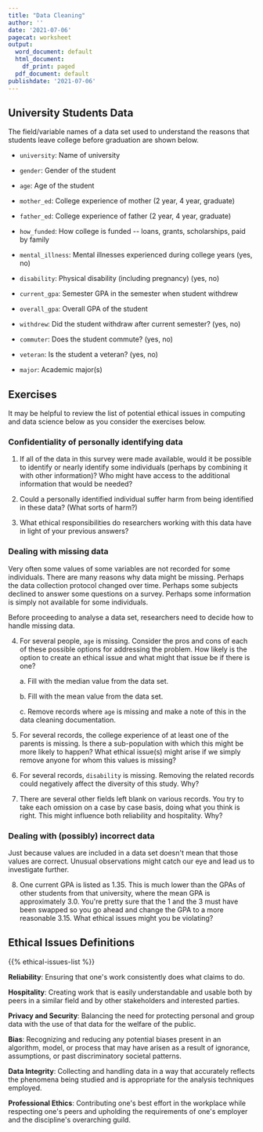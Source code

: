 ```yaml
---
title: "Data Cleaning"
author: ''
date: '2021-07-06'
pagecat: worksheet
output:
  word_document: default
  html_document:
    df_print: paged
  pdf_document: default
publishdate: '2021-07-06'
---
```


## University Students Data

The field/variable names of a data set used to understand the reasons that
students leave college before graduation are shown below.


-   `university`: Name of university

-   `gender`: Gender of the student

-   `age`: Age of the student

-   `mother_ed`: College experience of mother (2 year, 4 year, graduate)

-   `father_ed`: College experience of father (2 year, 4 year, graduate)

-   `how_funded`: How college is funded -- loans, grants, scholarships, paid by family

-   `mental_illness`: Mental illnesses experienced during college years (yes, no)

-   `disability`: Physical disability (including pregnancy) (yes, no)

-   `current_gpa`: Semester GPA in the semester when student withdrew

-   `overall_gpa`: Overall GPA of the student

-   `withdrew`: Did the student withdraw after current semester? (yes, no)

-   `commuter`: Does the student commute? (yes, no)

-   `veteran`: Is the student a veteran? (yes, no)

-   `major`: Academic major(s)

## Exercises

It may be helpful to review the list of potential ethical
issues in computing and data science below as you consider the exercises 
below.

### Confidentiality of personally identifying data

1.  If all of the data in this survey were made available, would it be possible
    to identify or nearly identify some individuals (perhaps by combining it with
    other information)?  Who might have access to the additional information that
    would be needed?
    
2. Could a personally identified individual suffer harm from being identified 
   in these data? (What sorts of harm?)
   
3. What ethical responsibilities do researchers working with this data have in light
   of your previous answers?
    

### Dealing with missing data

Very often some values of some variables are not recorded for some individuals.
There are many reasons why data might be missing. Perhaps the data collection
protocol changed over time. Perhaps some subjects declined to answer some questions
on a survey. Perhaps some information is simply not available for some individuals. 

Before proceeding to analyse a data set, researchers need to decide how to handle missing
data.

4. For several people, `age` is missing.
   Consider the pros and cons of each of these possible
    options for addressing the problem. How likely is the option to
    create an ethical issue and what might that issue be if there is
    one?

    a.  Fill with the median value from the data set.

    b.  Fill with the mean value from the data set.

    c.  Remove records where `age` is missing and make a note of this in the
    data cleaning documentation.

5.  For several records, the college experience of at least one of the
    parents is missing.  Is there a sub-population with which this might
    be more likely to happen? 
    What ethical issue(s) might arise if we simply remove anyone
    for whom this values is missing?

6. For several records, `disability` is missing.
    Removing the related records could negatively affect the diversity
    of this study. Why?

7.  There are several other fields left blank on various records. You
    try to take each omission on a case by case basis, doing what you
    think is right. This might influence both reliability and
    hospitality. Why?

### Dealing with (possibly) incorrect data

Just because values are included in a data set doesn't mean that those 
values are correct. Unusual observations might catch our eye and lead
us to investigate further.

8.  One current GPA is listed as 1.35. This is much lower than the GPAs of 
other students from that university, where the mean GPA is approximately 3.0.
You're pretty sure that the 1 and the 3 must have been swapped so you go ahead 
and change the GPA to a more reasonable 3.15. 
What ethical issues might you be violating?

## Ethical Issues Definitions

{{% ethical-issues-list %}}

<!-- Should this be expanded beyond just ethics citizenship? -->

**Reliability**: 
Ensuring that one's work consistently does what claims to do.

<!-- Ensuring that one's work is consistently functional as -->
<!-- specified through adequate testing/duplication with a variety of users. -->

**Hospitality**: Creating work that is easily understandable and usable
both by peers in a similar field and by other stakeholders and interested 
parties.

**Privacy and Security**: Balancing the need for protecting personal and
group data with the use of that data for the welfare of the public.

**Bias**: Recognizing and reducing any potential biases
present in an algorithm, model, or process that may have arisen as a result of
ignorance, assumptions, or past discriminatory societal patterns.

**Data Integrity**: Collecting and handling data in a way that accurately
reflects the phenomena being studied and is appropriate for the analysis 
techniques employed.
<!-- minimizes bias or the potential for false results. -->

**Professional Ethics**: Contributing one's best effort in the workplace
while respecting one's peers and upholding the requirements of one's
employer and the discipline's overarching guild.
